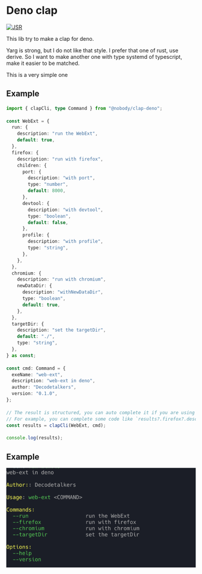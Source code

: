 # Deno clap

[![JSR](https://jsr.io/badges/@nobody/deno-clap)](https://jsr.io/@nobody/deno-clap)

This lib try to make a clap for deno.

Yarg is strong, but I do not like that style. I prefer that one of rust, use
derive. So I want to make another one with type systemd of typescript, make it
easier to be matched.

This is a very simple one

## Example

```typescript
import { clapCli, type Command } from "@nobody/clap-deno";

const WebExt = {
  run: {
    description: "run the WebExt",
    default: true,
  },
  firefox: {
    description: "run with firefox",
    children: {
      port: {
        description: "with port",
        type: "number",
        default: 8000,
      },
      devtool: {
        description: "with devtool",
        type: "boolean",
        default: false,
      },
      profile: {
        description: "with profile",
        type: "string",
      },
    },
  },
  chromium: {
    description: "run with chromium",
    newDataDir: {
      description: "withNewDataDir",
      type: "boolean",
      default: true,
    },
  },
  targetDir: {
    description: "set the targetDir",
    default: "./",
    type: "string",
  },
} as const;

const cmd: Command = {
  exeName: "web-ext",
  description: "web-ext in deno",
  author: "Decodetalkers",
  version: "0.1.0",
};

// The result is structured, you can auto complete it if you are using denols.
// For example, you can complete some code like `results?.firefox?.description`
const results = clapCli(WebExt, cmd);

console.log(results);
```

## Example

![show](./images/show.png)

